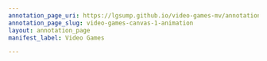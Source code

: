 ```yaml
---
annotation_page_uri: https://lgsump.github.io/video-games-mv/annotations/video-games-canvas-1-animation.json
annotation_page_slug: video-games-canvas-1-animation
layout: annotation_page
manifest_label: Video Games

---
```

